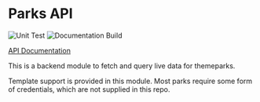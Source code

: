 # Parks API

![Unit Test](https://github.com/ThemeParks/parksapi/workflows/Unit%20Test/badge.svg) ![Documentation Build](https://github.com/ThemeParks/parksapi/workflows/ESDoc/badge.svg)

[API Documentation](https://themeparks.github.io/parksapi/)

This is a backend module to fetch and query live data for themeparks.

Template support is provided in this module. Most parks require some form of credentials, which are not supplied in this repo.

